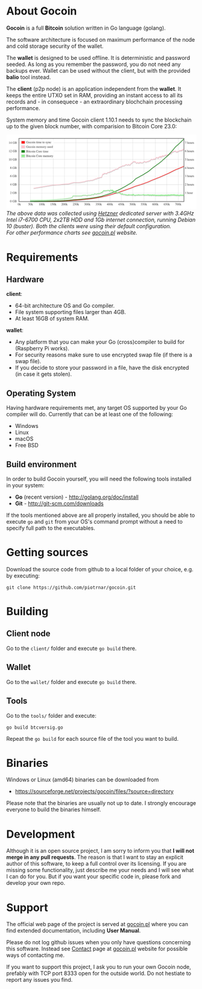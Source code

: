 # About Gocoin

**Gocoin** is a full **Bitcoin** solution written in Go language (golang).

The software architecture is focused on maximum performance of the node
and cold storage security of the wallet.

The **wallet** is designed to be used offline.
It is deterministic and password seeded.
As long as you remember the password, you do not need any backups ever.
Wallet can be used without the client, but with the provided **balio** tool instead.

The **client** (p2p node) is an application independent from the **wallet**.
It keeps the entire UTXO set in RAM, providing an instant access to all its records
and - in consequece - an extraordinary blochchain processing performance.

System memory and time Gocoin client 1.10.1 needs to sync the blockchain up to
the given block number, with comparision to Bitcoin Core 23.0:

![SyncChart](website/btc_chain_sync_comparision_724466_turbo.png)
*The above data was collected using [Hetzner](https://hetzner.com) dedicated server
with 3.4GHz Intel i7-6700 CPU, 2x2TB HDD and 1Gb internet connection, 
running Debian 10 (buster).
Both the clients were using their default configuration. <br/>
For other performance charts see [gocoin.pl](https://gocoin.pl/gocoin_performance.html) website.*

# Requirements

## Hardware

**client**:

* 64-bit architecture OS and Go compiler.
* File system supporting files larger than 4GB.
* At least 16GB of system RAM.


**wallet**:

* Any platform that you can make your Go (cross)compiler to build for (Raspberry Pi works).
* For security reasons make sure to use encrypted swap file (if there is a swap file).
* If you decide to store your password in a file, have the disk encrypted (in case it gets stolen).


## Operating System
Having hardware requirements met, any target OS supported by your Go compiler will do.
Currently that can be at least one of the following:

* Windows
* Linux
* macOS
* Free BSD

## Build environment
In order to build Gocoin yourself, you will need the following tools installed in your system:

* **Go** (recent version) - http://golang.org/doc/install
* **Git** - http://git-scm.com/downloads

If the tools mentioned above are all properly installed, you should be able to execute `go` and `git`
from your OS's command prompt without a need to specify full path to the executables.

# Getting sources

Download the source code from github to a local folder of your choice, e.g. by executing:

	git clone https://github.com/piotrnar/gocoin.git


# Building

## Client node
Go to the `client/` folder and execute `go build` there.


## Wallet
Go to the `wallet/` folder and execute `go build` there.


## Tools
Go to the `tools/` folder and execute:

	go build btcversig.go

Repeat the `go build` for each source file of the tool you want to build.

# Binaries

Windows or Linux (amd64) binaries can be downloaded from

 * https://sourceforge.net/projects/gocoin/files/?source=directory

Please note that the binaries are usually not up to date.
I strongly encourage everyone to build the binaries himself.

# Development
Although it is an open source project, I am sorry to inform you that **I will not merge in any pull requests**.
The reason is that I want to stay an explicit author of this software, to keep a full control over its
licensing. If you are missing some functionality, just describe me your needs and I will see what I can do
for you. But if you want your specific code in, please fork and develop your own repo.

# Support
The official web page of the project is served at <a href="http://gocoin.pl">gocoin.pl</a>
where you can find extended documentation, including **User Manual**.

Please do not log github issues when you only have questions concerning this software.
Instead see [Contact](http://gocoin.pl/gocoin_links.html) page at [gocoin.pl](http://gocoin.pl) website
for possible ways of contacting me.

If you want to support this project, I ask you to run your own Gocoin node, prefably with TCP port 8333
open for the outside world. Do not hestiate to report any issues you find.
